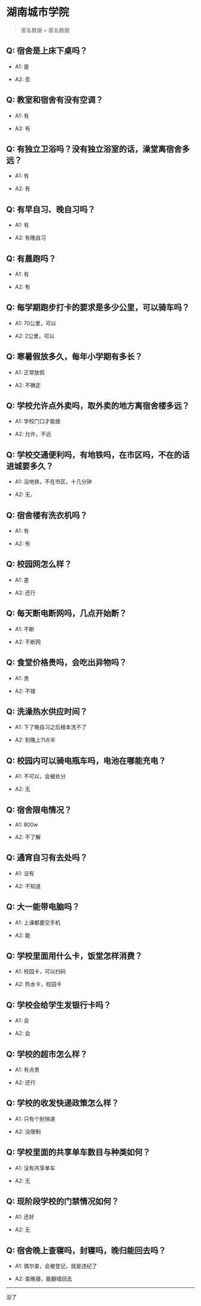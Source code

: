 # 湖南城市学院

> 匿名数据 + 匿名数据

## Q: 宿舍是上床下桌吗？

- A1: 是

- A2: 否

## Q: 教室和宿舍有没有空调？

- A1: 有

- A2: 有

## Q: 有独立卫浴吗？没有独立浴室的话，澡堂离宿舍多远？

- A1: 有

- A2: 有

## Q: 有早自习、晚自习吗？

- A1: 有

- A2: 有晚自习

## Q: 有晨跑吗？

- A1: 有

- A2: 有

## Q: 每学期跑步打卡的要求是多少公里，可以骑车吗？

- A1: 70公里，可以

- A2: 2公里，可以

## Q: 寒暑假放多久，每年小学期有多长？

- A1: 正常放假

- A2: 不确定

## Q: 学校允许点外卖吗，取外卖的地方离宿舍楼多远？

- A1: 学校门口才能接

- A2: 允许，不远

## Q: 学校交通便利吗，有地铁吗，在市区吗，不在的话进城要多久？

- A1: 没地铁，不在市区，十几分钟

- A2: 无，

## Q: 宿舍楼有洗衣机吗？

- A1: 有

- A2: 有

## Q: 校园网怎么样？

- A1: 差

- A2: 还行

## Q: 每天断电断网吗，几点开始断？

- A1: 不断

- A2: 不断网

## Q: 食堂价格贵吗，会吃出异物吗？

- A1: 贵

- A2: 不错

## Q: 洗澡热水供应时间？

- A1: 下了晚自习之后根本洗不了

- A2: 到晚上11点半

## Q: 校园内可以骑电瓶车吗，电池在哪能充电？

- A1: 不可以，会被处分

- A2: 无

## Q: 宿舍限电情况？

- A1: 800w

- A2: 不了解

## Q: 通宵自习有去处吗？

- A1: 没有

- A2: 不知道

## Q: 大一能带电脑吗？

- A1: 上课都要交手机

- A2: 能

## Q: 学校里面用什么卡，饭堂怎样消费？

- A1: 校园卡，可以扫码

- A2: 热水卡，校园卡

## Q: 学校会给学生发银行卡吗？

- A1: 会

- A2: 会

## Q: 学校的超市怎么样？

- A1: 有点贵

- A2: 还行

## Q: 学校的收发快递政策怎么样？

- A1: 只有个别快递

- A2: 没限制

## Q: 学校里面的共享单车数目与种类如何？

- A1: 没有共享单车

- A2: 无

## Q: 现阶段学校的门禁情况如何？

- A1: 还好

- A2: 无

## Q: 宿舍晚上查寝吗，封寝吗，晚归能回去吗？

- A1: 偶尔查，会被登记，就是违纪了

- A2: 查晚寝，能翻墙回去

***

没了